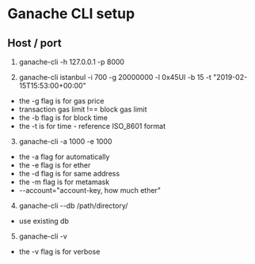 # Ganache CLI setup

## Host / port
1. ganache-cli -h 127.0.0.1 -p 8000

2. ganache-cli istanbul -i 700 -g 20000000 -l 0x45UI -b 15 -t "2019-02-15T15:53:00+00:00"
- the -g flag is for gas price
- transaction gas limit !== block gas limit
- the -b flag is for block time
- the -t is for time - reference ISO_8601 format

3. ganache-cli -a 1000 -e 1000 
- the -a flag for automatically
- the -e flag is for ether
- the -d flag is for same address
- the -m flag is for metamask
- --account="account-key, how much ether"

4. ganache-cli --db /path/directory/
- use existing db

5. ganache-cli -v 
- the -v flag is for verbose 